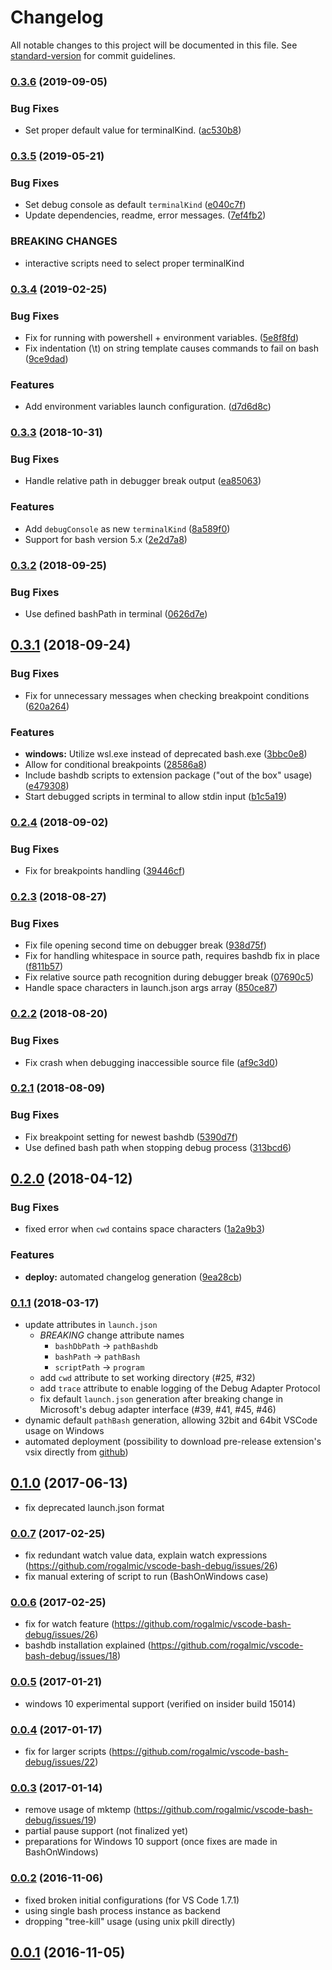 # Changelog

All notable changes to this project will be documented in this file. See [standard-version](https://github.com/conventional-changelog/standard-version) for commit guidelines.

### [0.3.6](https://github.com/rogalmic/vscode-bash-debug/compare/v0.3.5...v0.3.6) (2019-09-05)


### Bug Fixes

* Set proper default value for terminalKind. ([ac530b8](https://github.com/rogalmic/vscode-bash-debug/commit/ac530b8))

### [0.3.5](https://github.com/rogalmic/vscode-bash-debug/compare/v0.3.4...v0.3.5) (2019-05-21)


### Bug Fixes

* Set debug console as default `terminalKind` ([e040c7f](https://github.com/rogalmic/vscode-bash-debug/commit/e040c7f))
* Update dependencies, readme, error messages. ([7ef4fb2](https://github.com/rogalmic/vscode-bash-debug/commit/7ef4fb2))


### BREAKING CHANGES

* interactive scripts need to select proper terminalKind



### [0.3.4](https://github.com/rogalmic/vscode-bash-debug/compare/v0.3.3...v0.3.4) (2019-02-25)


### Bug Fixes

* Fix for running with powershell + environment variables. ([5e8f8fd](https://github.com/rogalmic/vscode-bash-debug/commit/5e8f8fd))
* Fix indentation (\t) on string template causes commands to fail on bash ([9ce9dad](https://github.com/rogalmic/vscode-bash-debug/commit/9ce9dad))


### Features

* Add environment variables launch configuration. ([d7d6d8c](https://github.com/rogalmic/vscode-bash-debug/commit/d7d6d8c))



### [0.3.3](https://github.com/rogalmic/vscode-bash-debug/compare/v0.3.2...v0.3.3) (2018-10-31)


### Bug Fixes

* Handle relative path in debugger break output ([ea85063](https://github.com/rogalmic/vscode-bash-debug/commit/ea85063))


### Features

* Add `debugConsole` as new `terminalKind` ([8a589f0](https://github.com/rogalmic/vscode-bash-debug/commit/8a589f0))
* Support for bash version 5.x ([2e2d7a8](https://github.com/rogalmic/vscode-bash-debug/commit/2e2d7a8))



### [0.3.2](https://github.com/rogalmic/vscode-bash-debug/compare/v0.3.1...v0.3.2) (2018-09-25)


### Bug Fixes

* Use defined bashPath in terminal ([0626d7e](https://github.com/rogalmic/vscode-bash-debug/commit/0626d7e))



## [0.3.1](https://github.com/rogalmic/vscode-bash-debug/compare/v0.2.4...v0.3.1) (2018-09-24)


### Bug Fixes

* Fix for unnecessary messages when checking breakpoint conditions ([620a264](https://github.com/rogalmic/vscode-bash-debug/commit/620a264))


### Features

* **windows:** Utilize wsl.exe instead of deprecated bash.exe ([3bbc0e8](https://github.com/rogalmic/vscode-bash-debug/commit/3bbc0e8))
* Allow for conditional breakpoints ([28586a8](https://github.com/rogalmic/vscode-bash-debug/commit/28586a8))
* Include bashdb scripts to extension package ("out of the box" usage) ([e479308](https://github.com/rogalmic/vscode-bash-debug/commit/e479308))
* Start debugged scripts in terminal to allow stdin input ([b1c5a19](https://github.com/rogalmic/vscode-bash-debug/commit/b1c5a19))



### [0.2.4](https://github.com/rogalmic/vscode-bash-debug/compare/v0.2.3...v0.2.4) (2018-09-02)


### Bug Fixes

* Fix for breakpoints handling ([39446cf](https://github.com/rogalmic/vscode-bash-debug/commit/39446cf))



### [0.2.3](https://github.com/rogalmic/vscode-bash-debug/compare/v0.2.2...v0.2.3) (2018-08-27)


### Bug Fixes

* Fix file opening second time on debugger break ([938d75f](https://github.com/rogalmic/vscode-bash-debug/commit/938d75f))
* Fix for handling whitespace in source path, requires bashdb fix in place ([f811b57](https://github.com/rogalmic/vscode-bash-debug/commit/f811b57))
* Fix relative source path recognition during debugger break ([07690c5](https://github.com/rogalmic/vscode-bash-debug/commit/07690c5))
* Handle space characters in launch.json args array ([850ce87](https://github.com/rogalmic/vscode-bash-debug/commit/850ce87))



### [0.2.2](https://github.com/rogalmic/vscode-bash-debug/compare/v0.2.1...v0.2.2) (2018-08-20)


### Bug Fixes

* Fix crash when debugging inaccessible source file ([af9c3d0](https://github.com/rogalmic/vscode-bash-debug/commit/af9c3d0))



### [0.2.1](https://github.com/rogalmic/vscode-bash-debug/compare/v0.2.0...v0.2.1) (2018-08-09)


### Bug Fixes

* Fix breakpoint setting for newest bashdb ([5390d7f](https://github.com/rogalmic/vscode-bash-debug/commit/5390d7f))
* Use defined bash path when stopping debug process ([313bcd6](https://github.com/rogalmic/vscode-bash-debug/commit/313bcd6))



## [0.2.0](https://github.com/rogalmic/vscode-bash-debug/compare/v0.1.1...v0.2.0) (2018-04-12)


### Bug Fixes

* fixed error when `cwd` contains space characters ([1a2a9b3](https://github.com/rogalmic/vscode-bash-debug/commit/1a2a9b3))


### Features

* **deploy:** automated changelog generation ([9ea28cb](https://github.com/rogalmic/vscode-bash-debug/commit/9ea28cb))



### [0.1.1](https://github.com/rogalmic/vscode-bash-debug/releases/tag/v0.1.1) (2018-03-17)

- update attributes in `launch.json`
  - *BREAKING* change attribute names
    - `bashDbPath` -> `pathBashdb`
    - `bashPath` -> `pathBash`
    - `scriptPath` -> `program`
  - add `cwd` attribute to set working directory (#25, #32)
  - add `trace` attribute to enable logging of the Debug Adapter Protocol
  - fix default `launch.json` generation after breaking change in Microsoft's debug adapter interface (#39, #41, #45, #46)
- dynamic default `pathBash` generation, allowing 32bit and 64bit VSCode usage on Windows
- automated deployment (possibility to download pre-release extension's vsix directly from [github](https://github.com/rogalmic/vscode-bash-debug/releases))



## [0.1.0](https://github.com/rogalmic/vscode-bash-debug/releases/tag/v0.1.0) (2017-06-13)

- fix deprecated launch.json format



### [0.0.7](https://github.com/rogalmic/vscode-bash-debug/releases/tag/v0.0.7-alpha.7) (2017-02-25)

- fix redundant watch value data, explain watch expressions (https://github.com/rogalmic/vscode-bash-debug/issues/26)
- fix manual extering of script to run (BashOnWindows case)



### [0.0.6](https://github.com/rogalmic/vscode-bash-debug/releases/tag/v0.0.6-alpha.6) (2017-02-25)

- fix for watch feature (https://github.com/rogalmic/vscode-bash-debug/issues/26)
- bashdb installation explained (https://github.com/rogalmic/vscode-bash-debug/issues/18)



### [0.0.5](https://github.com/rogalmic/vscode-bash-debug/releases/tag/v0.0.5-alpha.5) (2017-01-21)

- windows 10 experimental support (verified on insider build 15014)



### [0.0.4](https://github.com/rogalmic/vscode-bash-debug/releases/tag/v0.0.4-alpha.4) (2017-01-17)

- fix for larger scripts (https://github.com/rogalmic/vscode-bash-debug/issues/22)



### [0.0.3](https://github.com/rogalmic/vscode-bash-debug/releases/tag/v0.0.3-alpha.3) (2017-01-14)

- remove usage of mktemp (https://github.com/rogalmic/vscode-bash-debug/issues/19)
- partial pause support (not finalized yet)
- preparations for Windows 10 support (once fixes are made in BashOnWindows)



### [0.0.2](https://github.com/rogalmic/vscode-bash-debug/releases/tag/v0.0.2-alpha.2) (2016-11-06)

- fixed broken initial configurations (for VS Code 1.7.1)
- using single bash process instance as backend
- dropping "tree-kill" usage (using unix pkill directly)



## [0.0.1](https://github.com/rogalmic/vscode-bash-debug/releases/tag/v0.0.1-alpha.1) (2016-11-05)

